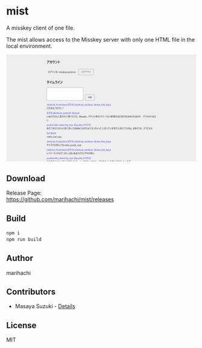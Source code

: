 # mist
A misskey client of one file.

The mist allows access to the Misskey server with only one HTML file in the local environment.

![capture](https://raw.githubusercontent.com/marihachi/mist/0b4f4ed0129bf4d2d5e627a1433b7b5fe4de212f/capture.png)

## Download
Release Page:  
https://github.com/marihachi/mist/releases

## Build
```sh
npm i
npm run build
```

## Author
marihachi

## Contributors
- Masaya Suzuki - [Details](https://github.com/marihachi/mist/issues?q=author%3Amassongit)

## License
MIT
